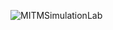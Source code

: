 ![MITMSimulationLab](https://github.com/user-attachments/assets/3e3fc2b3-af4d-41ab-867e-da81b511eae7)

